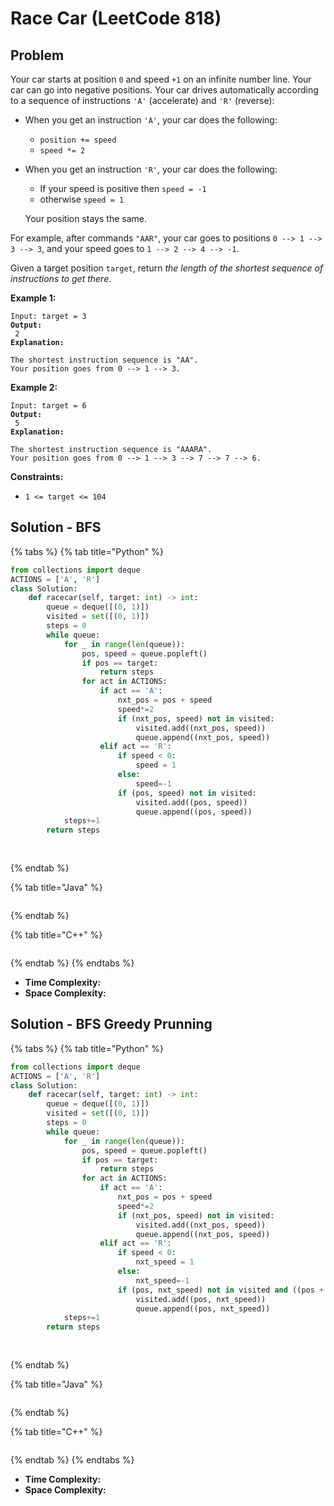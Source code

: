 # Race Car (LeetCode 818)

## Problem



Your car starts at position `0` and speed `+1` on an infinite number line. Your car can go into negative positions. Your car drives automatically according to a sequence of instructions `'A'` (accelerate) and `'R'` (reverse):

* When you get an instruction `'A'`, your car does the following:
  * `position += speed`
  * `speed *= 2`
*   When you get an instruction `'R'`, your car does the following:

    * If your speed is positive then `speed = -1`
    * otherwise `speed = 1`

    Your position stays the same.

For example, after commands `"AAR"`, your car goes to positions `0 --> 1 --> 3 --> 3`, and your speed goes to `1 --> 2 --> 4 --> -1`.

Given a target position `target`, return _the length of the shortest sequence of instructions to get there_.

&#x20;

**Example 1:**

<pre><code>Input: target = 3
<strong>Output:
</strong> 2
<strong>Explanation:
</strong> 
The shortest instruction sequence is "AA".
Your position goes from 0 --> 1 --> 3.
</code></pre>

**Example 2:**

<pre><code>Input: target = 6
<strong>Output:
</strong> 5
<strong>Explanation:
</strong> 
The shortest instruction sequence is "AAARA".
Your position goes from 0 --> 1 --> 3 --> 7 --> 7 --> 6.
</code></pre>

&#x20;

**Constraints:**

* `1 <= target <= 104`



## Solution - BFS

{% tabs %}
{% tab title="Python" %}
```python
from collections import deque
ACTIONS = ['A', 'R']
class Solution:
    def racecar(self, target: int) -> int:
        queue = deque([(0, 1)])
        visited = set([(0, 1)])
        steps = 0
        while queue:
            for _ in range(len(queue)):
                pos, speed = queue.popleft()
                if pos == target:
                    return steps
                for act in ACTIONS:
                    if act == 'A':
                        nxt_pos = pos + speed
                        speed*=2
                        if (nxt_pos, speed) not in visited:
                            visited.add((nxt_pos, speed))
                            queue.append((nxt_pos, speed))
                    elif act == 'R':
                        if speed < 0:
                            speed = 1
                        else:
                            speed=-1
                        if (pos, speed) not in visited:
                            visited.add((pos, speed))
                            queue.append((pos, speed))
            steps+=1
        return steps
        
        
```
{% endtab %}

{% tab title="Java" %}
```java
```
{% endtab %}

{% tab title="C++" %}
```cpp
```
{% endtab %}
{% endtabs %}

* **Time Complexity:**
* **Space Complexity:**



## Solution - BFS Greedy Prunning

{% tabs %}
{% tab title="Python" %}
```python
from collections import deque
ACTIONS = ['A', 'R']
class Solution:
    def racecar(self, target: int) -> int:
        queue = deque([(0, 1)])
        visited = set([(0, 1)])
        steps = 0
        while queue:
            for _ in range(len(queue)):
                pos, speed = queue.popleft()
                if pos == target:
                    return steps
                for act in ACTIONS:
                    if act == 'A':
                        nxt_pos = pos + speed
                        speed*=2
                        if (nxt_pos, speed) not in visited:
                            visited.add((nxt_pos, speed))
                            queue.append((nxt_pos, speed))
                    elif act == 'R':
                        if speed < 0:
                            nxt_speed = 1
                        else:
                            nxt_speed=-1
                        if (pos, nxt_speed) not in visited and ((pos + speed > target and speed > 0) or (pos + speed < target and speed < 0)):
                            visited.add((pos, nxt_speed))
                            queue.append((pos, nxt_speed))
            steps+=1
        return steps
        
        
```
{% endtab %}

{% tab title="Java" %}
```java
```
{% endtab %}

{% tab title="C++" %}
```cpp
```
{% endtab %}
{% endtabs %}

* **Time Complexity:**
* **Space Complexity:**

